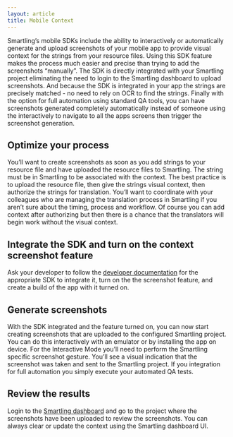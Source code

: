 ```yaml
---
layout: article
title: Mobile Context
---
```



Smartling’s mobile SDKs include the ability to interactively or automatically generate and upload screenshots of your mobile app to provide visual context for the strings from your resource files. Using this SDK feature makes the process much easier and precise than trying to add the screenshots “manually”. The SDK is directly integrated with your Smartling project eliminating the need to login to the Smartling dashboard to upload screenshots. And because the SDK is integrated in your app the strings are precisely matched - no need to rely on OCR to find the strings. Finally with the option for full automation using standard QA tools, you can have screenshots generated completely automatically instead of someone using the interactively to navigate to all the apps screens then trigger the screenshot generation.

## Optimize your process

You’ll want to create screenshots as soon as you add strings to your resource file and have uploaded the resource files to Smartling. The string must be in Smartling to be associated with the context. The best practice is to upload the resource file, then give the strings visual context, then authorize the strings for translation. You’ll want to coordinate with your colleagues who are managing the translation process in Smartling if you aren’t sure about the timing, process and workflow. Of course you can add context after authorizing but then there is a chance that the translators will begin work without the visual context.

## Integrate the SDK and turn on the context screenshot feature

Ask your developer to follow the [developer documentation](http://help.smartling.com/developers/#mobile-sdks) for the appropriate SDK to integrate it, turn on the the screenshot feature, and create a build of the app with it turned on.

## Generate screenshots

With the SDK integrated and the feature turned on, you can now start creating screenshots that are uploaded to the configured Smartling project. You can do this interactively with an emulator or by installing the app on device. For the Interactive Mode you’ll need to perform the Smartling specific screenshot gesture. You’ll see a visual indication that the screenshot was taken and sent to the Smartling project. If you integration for full automation you simply execute your automated QA tests.

## Review the results

Login to the [Smartling dashboard](https://dashboard.smartling.com) and go to the project where the screenshots have been uploaded to review the screenshots. You can always clear or update the context using the Smartling dashboard UI.